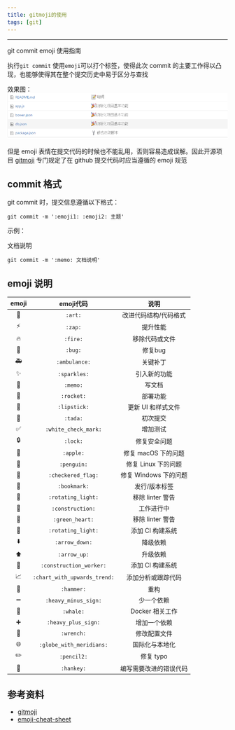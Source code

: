 ```yaml
---
title: gitmoji的使用
tags: [git]
---
```


---------------------------------
git commit emoji 使用指南

执行`git commit` 使用`emoji`可以打个标签，使得此次 commit 的主要工作得以凸现，也能够使得其在整个提交历史中易于区分与查找

<!--more-->

效果图：
![alt](/images/gitmoji/gitmoji-show.png)

但是 emoji 表情在提交代码的时候也不能乱用，否则容易造成误解。因此开源项目 [gitmoji](https://github.com/carloscuesta/gitmoji/) 专门规定了在 github 提交代码时应当遵循的 emoji 规范

## commit 格式

git commit 时，提交信息遵循以下格式：

```
git commit -m ':emoji1: :emoji2: 主题'
```

示例：

文档说明

```
git commit -m ':memo: 文档说明'
```

## emoji 说明

|**emoji**|**emoji代码**|**说明**|
|:---:|:---:|:---:|
|:art:|`:art:`|改进代码结构/代码格式|
|:zap:|`:zap:`|提升性能|
|:fire:|`:fire:`|移除代码或文件|
|:bug:|`:bug:`|修复bug|
|:ambulance:|`:ambulance:`|关键补丁|
|:sparkles:|`:sparkles:`|引入新的功能|
|:memo:|`:memo:`|写文档|
|:rocket:|`:rocket:`|部署功能|
|:lipstick:|`:lipstick:`|更新 UI 和样式文件|
|:tada:|`:tada:`|初次提交|
|:white_check_mark:|`:white_check_mark:`|增加测试|
|:lock:|`:lock:`|修复安全问题|
|:apple:|`:apple:`|修复 macOS 下的问题|
|:penguin:|`:penguin:`|修复 Linux 下的问题|
|:checkered_flag:|`:checkered_flag:`|修复 Windows 下的问题|
|:bookmark:|`:bookmark:`|发行/版本标签|
|:rotating_light:|`:rotating_light:`|移除 linter 警告|
|:construction:|`:construction:`|工作进行中|
|:green_heart:|`:green_heart:`|移除 linter 警告|
|:rotating_light:|`:rotating_light:`|添加 CI 构建系统|
|:arrow_down:|`:arrow_down:`|降级依赖|
|:arrow_up:|`:arrow_up:`|升级依赖|
|:construction_worker:|`:construction_worker:`|添加 CI 构建系统|
|:chart_with_upwards_trend:|`:chart_with_upwards_trend:`|添加分析或跟踪代码|
|:hammer:|`:hammer:`|重构|
|:heavy_minus_sign:|`:heavy_minus_sign:`|少一个依赖|
|:whale:|`:whale:`|Docker 相关工作|
|:heavy_plus_sign:|`:heavy_plus_sign:`|增加一个依赖|
|:wrench:|`:wrench:`|修改配置文件|
|:globe_with_meridians:|`:globe_with_meridians:`|国际化与本地化|
|:pencil2:|`:pencil2:`|修复 typo|
|:hankey:|`:hankey:`|编写需要改进的错误代码|

## 参考资料

* [gitmoji](https://github.com/carloscuesta/gitmoji/) 
* [emoji-cheat-sheet](http://www.webpagefx.com/tools/emoji-cheat-sheet/)
